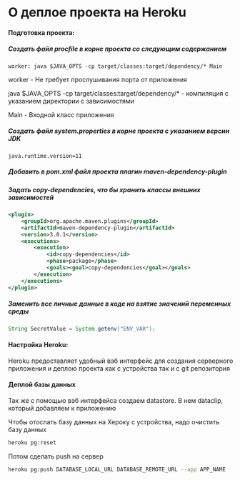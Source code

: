# О деплое проекта на Heroku

#### Подготовка проекта:

##### Создать файл procfile в корне проекта со следующим содержанием
```
worker: java $JAVA_OPTS -cp target/classes:target/dependency/* Main
```
worker - Не требует прослушивания порта от приложения

java $JAVA_OPTS -cp target/classes:target/dependency/* - компиляция с указанием директории с зависимостями

Main - Входной класс приложения

##### Создать файл system.properties в корне проекта с указанием версии JDK
```
java.runtime.version=11
```
##### Добавить в pom.xml файл проекта плагин maven-dependency-plugin
##### Задать copy-dependencies, что бы хранить классы внешних зависимостей

``` xml
<plugin>
    <groupId>org.apache.maven.plugins</groupId>
    <artifactId>maven-dependency-plugin</artifactId>
    <version>3.0.1</version>
    <executions>
        <execution>
            <id>copy-dependencies</id>
            <phase>package</phase>
            <goals><goal>copy-dependencies</goal></goals>
        </execution>
    </executions>
</plugin>
```

##### Заменить все личные данные в коде на взятие значений переменных среды

```java
String SecretValue = System.getenv("ENV_VAR");
```

#### Настройка Heroku:

Heroku предоставляет удобный вэб интерфейс для создания серверного приложения и
деплою проекта как с устройства так и с git репозитория

#### Деплой базы данных

Так же с помощью вэб интерфейса создаем datastore. В нем dataclip, который добавляем к приложению

Чтобы отослать базу данных на Хероку с устройства, надо очистить базу данных

```bash
heroku pg:reset
```

Потом сделать push на сервер

```bash
heroku pg:push DATABASE_LOCAL_URL DATABASE_REMOTE_URL --app APP_NAME
```